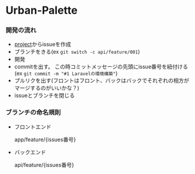 # Urban-Palette
### 開発の流れ
- [project](https://github.com/orgs/shoto-kai/projects/2/views/1)からissueを作成
- ブランチをきる(ex ```git switch -c api/feature/001```)
- 開発
- commitを出す。 この時コミットメッセージの先頭にissue番号を紐付ける(ex ```git commit -m "#1 Laravelの環境構築"```)
- プルリクを出す(フロントはフロント、バックはバックでそれぞれの相方がマージするのがいいかな？)
- issueとブランチを閉じる

### ブランチの命名規則
- フロントエンド

  app/feature/{issues番号}
- バックエンド

  api/feature/{issues番号}
